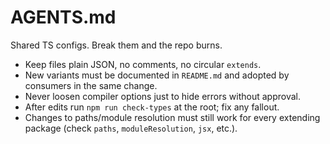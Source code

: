 # AGENTS.md

Shared TS configs. Break them and the repo burns.

- Keep files plain JSON, no comments, no circular `extends`.
- New variants must be documented in `README.md` and adopted by consumers in the
  same change.
- Never loosen compiler options just to hide errors without approval.
- After edits run `npm run check-types` at the root; fix any fallout.
- Changes to paths/module resolution must still work for every extending
  package (check `paths`, `moduleResolution`, `jsx`, etc.).
